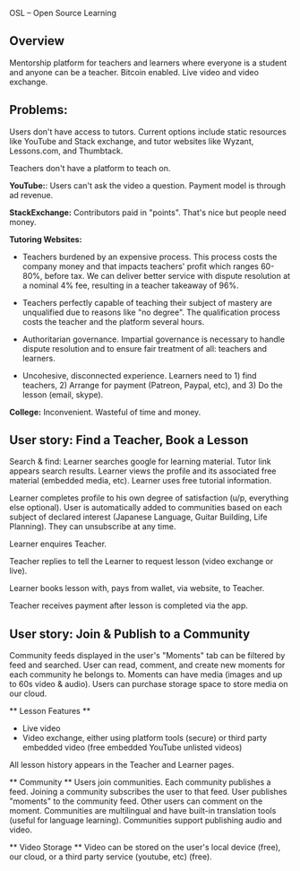 OSL – Open Source Learning


## Overview 
Mentorship platform for teachers and learners where everyone is a student and anyone can be a teacher. Bitcoin enabled. Live video and video exchange.

## Problems: 
Users don't have access to tutors. Current options include static resources like YouTube and Stack exchange, and tutor websites like Wyzant, Lessons.com, and Thumbtack.

Teachers don't have a platform to teach on. 

**YouTube:**: Users can't ask the video a question. Payment model is through ad revenue.

**StackExchange:** Contributors paid in "points". That's nice but people need money. 

**Tutoring Websites:**

* Teachers burdened by an expensive process. This process costs the company money and that impacts teachers' profit which ranges 60-80%, before tax. We can deliver better service with dispute resolution at a nominal 4% fee, resulting in a teacher takeaway of 96%. 

* Teachers perfectly capable of teaching their subject of mastery are unqualified due to reasons like "no degree". The qualification process costs the teacher and the platform several hours.

* Authoritarian governance. Impartial governance is necessary to handle dispute resolution and to ensure fair treatment of all: teachers and learners.

* Uncohesive, disconnected experience. Learners need to 1) find teachers, 2) Arrange for payment (Patreon, Paypal, etc), and 3) Do the lesson (email, skype). 

**College:** Inconvenient. Wasteful of time and money.


## User story: Find a Teacher, Book a Lesson
Search & find: Learner searches google for learning material. Tutor link appears search results. Learner views the profile and its associated free material (embedded media, etc). Learner uses free tutorial information. 
 

Learner completes profile to his own degree of satisfaction (u/p, everything else optional). User is automatically added to communities based on each subject of declared interest (Japanese Language, Guitar Building, Life Planning). They can unsubscribe at any time. 

Learner enquires Teacher.

Teacher replies to tell the Learner to request lesson (video exchange or live).

Learner books lesson with, pays from wallet, via website, to Teacher.

Teacher receives payment after lesson is completed via the app. 

## User story: Join & Publish to a Community
Community feeds displayed in the user's "Moments" tab can be filtered by feed and searched. User can read, comment, and create new moments for each community he belongs to.  Moments can have media (images and up to 60s video & audio). Users can purchase storage space to store media on our cloud.

** Lesson Features **

* Live video 
* Video exchange, either using platform tools (secure) or third party embedded video (free embedded YouTube unlisted videos)

All lesson history appears in the Teacher and Learner pages.


** Community **
Users join communities. Each community publishes a feed. Joining a community subscribes the user to that feed. User publishes "moments" to the community feed. Other users can comment on the moment.  Communities are multilingual and have built-in translation tools (useful for language learning). Communities support publishing audio and video. 

** Video Storage ** Video can be stored on the user's local device (free), our cloud, or a third party service (youtube, etc) (free).